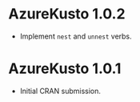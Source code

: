# AzureKusto 1.0.2

* Implement `nest` and `unnest` verbs.

# AzureKusto 1.0.1

* Initial CRAN submission.
